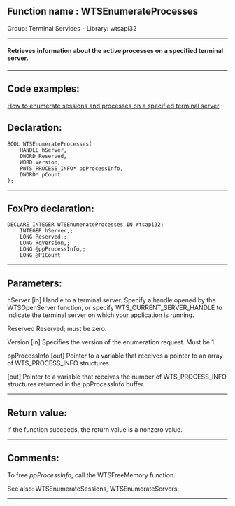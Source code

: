 
## Function name : WTSEnumerateProcesses
Group: Terminal Services - Library: wtsapi32    
***  


#### Retrieves information about the active processes on a specified terminal server.
***  


## Code examples:
[How to enumerate sessions and processes on a specified terminal server](../../samples/sample_519.md)  

## Declaration:
```foxpro  
BOOL WTSEnumerateProcesses(
	HANDLE hServer,
	DWORD Reserved,
	WORD Version,
	PWTS_PROCESS_INFO* ppProcessInfo,
	DWORD* pCount
);  
```  
***  


## FoxPro declaration:
```foxpro  
DECLARE INTEGER WTSEnumerateProcesses IN Wtsapi32;
	INTEGER hServer,;
	LONG Reserved,;
	LONG RqVersion,;
	LONG @ppProcessInfo,;
	LONG @PICount  
```  
***  


## Parameters:
hServer 
[in] Handle to a terminal server. Specify a handle opened by the WTSOpenServer function, or specify WTS_CURRENT_SERVER_HANDLE to indicate the terminal server on which your application is running. 

Reserved 
Reserved; must be zero. 

Version 
[in] Specifies the version of the enumeration request. Must be 1. 

ppProcessInfo 
[out] Pointer to a variable that receives a pointer to an array of WTS_PROCESS_INFO structures. 

[out] Pointer to a variable that receives the number of WTS_PROCESS_INFO structures returned in the ppProcessInfo buffer.   
***  


## Return value:
If the function succeeds, the return value is a nonzero value.  
***  


## Comments:
To free <Em>ppProcessInfo</Em>, call the WTSFreeMemory function.   
  
See also: WTSEnumerateSessions, WTSEnumerateServers.  
  
***  

